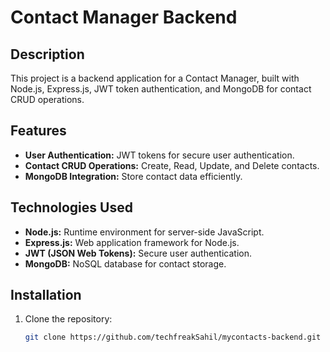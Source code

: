 # Contact Manager Backend

## Description

This project is a backend application for a Contact Manager, built with Node.js, Express.js, JWT token authentication, and MongoDB for contact CRUD operations.

## Features

- **User Authentication:** JWT tokens for secure user authentication.
- **Contact CRUD Operations:** Create, Read, Update, and Delete contacts.
- **MongoDB Integration:** Store contact data efficiently.

## Technologies Used

- **Node.js:** Runtime environment for server-side JavaScript.
- **Express.js:** Web application framework for Node.js.
- **JWT (JSON Web Tokens):** Secure user authentication.
- **MongoDB:** NoSQL database for contact storage.

## Installation

1. Clone the repository:
   ```bash
   git clone https://github.com/techfreakSahil/mycontacts-backend.git
   ```
